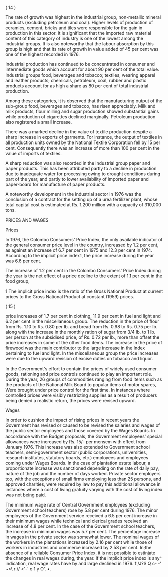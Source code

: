 ( 14 )

The rate of growth was highest in the industrial group, non-metallic mineral products (excluding petroleum and coal). Higher levels of production of ceramics, cement, bricks and tiles were responsible for the gain in production in this sector. It is significant that the imported raw material content of this category of industry is one of the lowest among the industrial groups. It is also noteworthy that the labour absorption by this group is high and that its rate of growth in value added of 45 per cent was one of the highest recorded in 1976.

Industrial production has continued to be concentrated in consumer and intermediate goods which account for about 90 per cent of the total value. Industrial groups food, beverages and tobacco; textiles, wearing apparel and leather products; chemicals, petroleum, coal, rubber and plastic products account for as high a share as 80 per cent of total industrial production.

Among these categories, it is observed that the manufacturing output of the sub-group food, beverages and tobacco, has risen appreciably. Milk and milk products, flour milling and sugar production showed substantial gains while production of cigarettes declined marginally. Petroleum production also registered a small increase.

There was a marked decline in the value of textile production despite a sharp increase in exports of garments. For instance, the output of textiles in all product­ion units owned by the National Textile Corporation fell by 15 per cent. Consequently there was an increase of more than 100 per cent in the value of imports of textiles.

A sharp reduction was also recorded in the industrial group paper and paper products. This has been attributed partly to a decline in production due to inade­quate water for processing owing to drought conditions during part of the year, and partly to lower availability of imported paper and paper-board for manufacture of paper products.

A noteworthy development in the industrial sector in 1976 was the conclusion of a contract for the setting up of a urea fertilizer plant, whose total capital cost is estimated at Rs. 1,200 million with a capacity of 310,000 tons.

PRICES AND WAGES

Prices

In 1976, the Colombo Consumers' Price Index, the only available indicator of the general consumer price level in the country, increased by 1.2 per cent, as against an increase of 6.7 per cent in 1975 and 12.3 per cent in 1974. According to the implicit price index1, the price increase during the year was 6.6 per cent.

The increase of 1.2 per cent in the Colombo Consumers' Price Index during the year is the net effect of a price decline to the extent of 1.1 per cent in the food group,

1 The implicit price index is the ratio of the Gross National Product at current prices to the Gross National Product at constant (1959) prices.

( 15 )

price increases of 1.7 per cent in clothing, 11.9 per cent in fuel and light and 6.2 per cent in the miscellaneous group. The reduction in the price of flour from Rs. 1.10 to Rs. 0.80 per lb. and bread from Rs. 0.98 to Rs. 0.75 per lb. along with the increase in the monthly ration of sugar from 3/4 lb. to 1 lb. per person at the subsidised price, of Rs. 0.72 per lb., more than offset the price increases in some of the other food items. The increase in the price of firewood was the main contributor to the large increase in the Index pertaining to fuel and light. In the miscellaneous group the price increases were due to the upward revision of excise duties on tobacco and liquor.

In the Government's effort to contain the prices of widely used consumer goods, rationing and price controls continued to play an important role. During the year, 26 groups of commodities ranging from food items such as the products of the National Milk Board to popular items of motor spares, Were brought under price control for the first time. In instances where controlled prices were visibly restricting supplies as a result of producers being denied a realistic return, the prices were revised upward.

Wages

In order to cushion the impact of rising prices in recent years the Government has revised or caused to be revised the salaries and wages of the public sector emplo­yees and those covered by the Wages Boards. In accordance with the Budget proposals, the Government employees' special allowances were increased by Rs. 15/- per mensem with effect from January 1976. This increase was also extended to Government school teachers, semi-government sector (public corporations, universities, research institutes, statutory boards, etc.) employees and employees coming under Wages Boards. In the case of plantation estate labour, a proportionate increase was sanctioned depending on the rate of daily pay, nature of the job and the number of days worked. Private sector employers too, with the exceptions of small firms employing less than 25 persons, and approved charities, were required by law to pay this additional allowance in instances where a cost of living gratuity varying with the cost of living index was not being paid.

The minimum wage rate of Central Government employees (excluding Govern­ment school teachers) rose by 5.8 per cent during 1976. The minor employees of the Government service received a 6.5 per cent increase in their minimum wages while technical and clerical grades received an increase of 4.8 per cent. In the case of the Government school teachers, the increase in minimum wages was 5.7 per cent. The percentage increase in wages in the private sector was somewhat lower. The nominal wages of the workers in the plantations increased by 2.16 per cent while those of workers in industries and commerce increased by 2.58 per cent. In;the absence of a reliable Consumer Price Index, it is not possible to estinjate the changes in real wages during, the year. If the implicit price index is any^ indication, real wage rates have by and large declined in 1976. f'/J?S Q c- -' ~>\ r // <'-' o 1 y O'. •.
